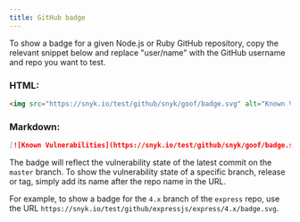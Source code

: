 ```yaml
---
title: GitHub badge
---
```


To show a badge for a given Node.js or Ruby GitHub repository, copy the relevant snippet below and replace "user/name" with the GitHub username and repo you want to test.

### HTML:

```html
<img src="https://snyk.io/test/github/snyk/goof/badge.svg" alt="Known Vulnerabilities" data-canonical-src="https://snyk.io/test/github/snyk/goof" style="max-width:100%;"/>
```

### Markdown:

```md
[![Known Vulnerabilities](https://snyk.io/test/github/snyk/goof/badge.svg)](https://snyk.io/test/github/snyk/goof)
```

The badge will reflect the vulnerability state of the latest commit on the `master` branch.
To show the vulnerability state of a specific branch, release or tag, simply add its name after the repo name in the URL.

For example, to show a badge for the `4.x` branch of the `express` repo, use the URL `https://snyk.io/test/github/expressjs/express/4.x/badge.svg`.
